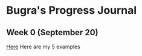 # Bugra's Progress Journal

## Week 0 (September 20)

[Here](files/bugra_homework_0.html) Here are my 5 examples